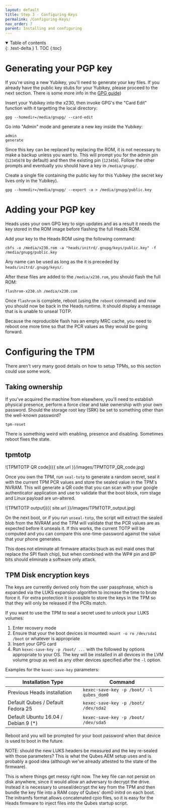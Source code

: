```yaml
---
layout: default
title: Step 3 - Configuring-Keys
permalink: /Configuring-Keys/
nav_order: 7
parent: Installing and configuring
---
```


<!-- markdownlint-disable MD033 -->
<details open markdown="block">
  <summary>
    Table of contents
  </summary>
  {: .text-delta }
1. TOC
{:toc}
</details>
<!-- markdownlint-enable MD033 -->

Generating your PGP key
===

If you're using a new Yubikey, you'll need to generate your key files. If you
already have the public key stubs for your Yubikey, please proceed
to the next section.  There is some more info in the [GPG guide](/GPG))

Insert your Yubikey into the x230, then invoke GPG's the "Card Edit"
function with it targetting the local directory:

```shell
gpg --homedir=/media/gnupg/ --card-edit
```

Go into "Admin" mode and generate a new key inside the Yubikey:

```shell
admin
generate
```

Since this key can be replaced by replacing the ROM, it is not necessary
to make a backup unless you want to.
This will prompt you for the admin pin (`12345678` by default) and then
the existing pin (`123456`).  Follow the other prompts and eventually
you should have a key in `/media/gnupg/`.

Create a single file containing the public key for this Yubikey (the secret key
 lives only in the Yubikey).

```shell
gpg --homedir=/media/gnupg/ --export -a > /media/gnupg/public.key
```

Adding your PGP key
===

Heads uses your own GPG key to sign updates and as a result it needs the
key stored in the ROM image before flashing the full Heads ROM.

Add your key to the Heads ROM using the following command:

```shell
cbfs -o /media/x230.rom -a "heads/initrd/.gnupg/keys/public.key" -f /media/gnupg/public.key
```

Any name can be used as long as the it is preceded by
 `heads/initrd/.gnupg/keys/`.

After these files are added to the `/media/x230.rom`, you should flash the full
 ROM:

```shell
flashrom-x230.sh /media/x230.com
```

Once `flashrom` is complete, reboot (using the `reboot` command)
and now you should now be back in the Heads runtime. It should
display a message that is is unable to unseal TOTP.

Because the reproducible flash has an empty MRC cache, you need to
reboot one more time so that the PCR values as they would be going
forward.




Configuring the TPM
===

There aren't very many good details on how to setup TPMs, so this section could
 use some work.

Taking ownership
---

If you've acquired the machine from elsewhere, you'll need to establish physical
 presence, perform a force clear and take ownership with your own password.
 Should the storage root key (SRK) be set to something other than the well-known
 password?

```shell
tpm-reset
```

There is something weird with enabling, presence and disabling. Sometimes reboot
 fixes the state.

tpmtotp
---

![TPMTOTP QR code]({{ site.url }}/images/TPMTOTP_QR_code.jpg)

Once you own the TPM, run `seal-totp` to generate a random secret, seal it with
 the current TPM PCR values and store the sealed value in the TPM's NVRAM. This
 will generate a QR code that you can scan with your google authenticator
 application and use to validate that the boot block, rom stage and Linux
 payload are un-altered.

![TPMTOTP output]({{ site.url }}/images/TPMTOTP_output.jpg)

On the next boot, or if you run `unseal-totp`, the script will extract the
 sealed blob from the NVRAM and the TPM will validate that the PCR values are as
 expected before it unseals it. If this works, the current TOTP will be computed
 and you can compare this one-time-password against the value that your phone
 generates.

This does not eliminate all firmware attacks (such as evil maid ones that
 replace the SPI flash chip), but when combined with the WP# pin and BP bits
 should eliminate a software only attack.



TPM Disk encryption keys
---

The keys are currently derived only from the user passphrase, which is expanded
 via the LUKS expansion algorithm to increase the time to brute force it. For
 extra protection it is possible to store the keys in the TPM so that they will
 only be released if the PCRs match.

If you want to use the TPM to seal a secret used to unlock your LUKS volumes:

1. Enter recovery mode
2. Ensure that your the boot devices is mounted: `mount -o ro /dev/sda1 /boot`
 or whatever is appropriate
3. Insert your GPG card
4. Run `kexec-save-key -p /boot/ ...` with the followed by options appropriate
 to your OS.  The key will be installed in all devices in the LVM volume group
 as well as any other devices specified after the `-l` option.

Examples for the `kexec-save-key` parameters:

| Installation Type | Command |
| ---- | ---- |
| Previous Heads installation | `kexec-save-key -p /boot/ -l qubes_dom0` |
| Default Qubes / Default Fedora 25 | `kexec-save-key -p /boot/ /dev/sda2` |
| Default Ubuntu 16.04 / Debian 9 (\*) | `kexec-save-key -p /boot/ /dev/sda5` |

Reboot and you will be prompted for your boot password when that device is
 used to boot in the future.

NOTE: should the new LUKS headers be measured and the key re-sealed with those
 parameters? This is what the Qubes AEM setup uses and is probably a good idea
 (although we've already attested to the state of the firmware).

This is where things get messy right now. The key file can not persist on disk
 anywhere, since it would allow an adversary to decrypt the drive. Instead it is
 necessary to unseal/decrypt the key from the TPM and then bundle the key file
 into a RAM copy of Qubes' dom0 initrd on each boot. The initramfs format allows
 concatenated cpio files, so it is easy for the Heads firmware to inject files
 into the Qubes startup script.
